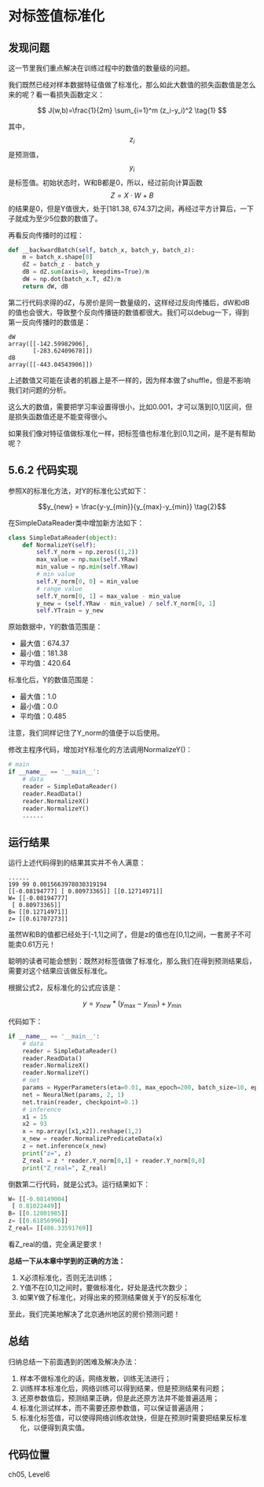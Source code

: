 # 对标签值标准化

## 发现问题

这一节里我们重点解决在训练过程中的数值的数量级的问题。

我们既然已经对样本数据特征值做了标准化，那么如此大数值的损失函数值是怎么来的呢？看一看损失函数定义：

$$ J(w,b)=\frac{1}{2m} \sum_{i=1}^m (z_i-y_i)^2 \tag{1} $$

其中，$$z_i$$是预测值，$$y_i$$是标签值。初始状态时，W和B都是0，所以，经过前向计算函数$$Z=X \cdot W+B$$的结果是0，但是Y值很大，处于\[181.38, 674.37\]之间，再经过平方计算后，一下子就成为至少5位数的数值了。

再看反向传播时的过程：

```python
def __backwardBatch(self, batch_x, batch_y, batch_z):
    m = batch_x.shape[0]
    dZ = batch_z - batch_y
    dB = dZ.sum(axis=0, keepdims=True)/m
    dW = np.dot(batch_x.T, dZ)/m
    return dW, dB
```

第二行代码求得的dZ，与房价是同一数量级的，这样经过反向传播后，dW和dB的值也会很大，导致整个反向传播链的数值都很大。我们可以debug一下，得到第一反向传播时的数值是：

```text
dW
array([[-142.59982906],
       [-283.62409678]])
dB
array([[-443.04543906]])
```

上述数值又可能在读者的机器上是不一样的，因为样本做了shuffle，但是不影响我们对问题的分析。

这么大的数值，需要把学习率设置得很小，比如0.001，才可以落到\[0,1\]区间，但是损失函数值还是不能变得很小。

如果我们像对特征值做标准化一样，把标签值也标准化到\[0,1\]之间，是不是有帮助呢？

## 5.6.2 代码实现

参照X的标准化方法，对Y的标准化公式如下：

$$y_{new} = \frac{y-y_{min}}{y_{max}-y_{min}} \tag{2}$$

在SimpleDataReader类中增加新方法如下：

```python
class SimpleDataReader(object):
    def NormalizeY(self):
        self.Y_norm = np.zeros((1,2))
        max_value = np.max(self.YRaw)
        min_value = np.min(self.YRaw)
        # min value
        self.Y_norm[0, 0] = min_value 
        # range value
        self.Y_norm[0, 1] = max_value - min_value 
        y_new = (self.YRaw - min_value) / self.Y_norm[0, 1]
        self.YTrain = y_new
```

原始数据中，Y的数值范围是：

* 最大值：674.37
* 最小值：181.38
* 平均值：420.64

标准化后，Y的数值范围是：

* 最大值：1.0
* 最小值：0.0
* 平均值：0.485

注意，我们同样记住了Y\_norm的值便于以后使用。

修改主程序代码，增加对Y标准化的方法调用NormalizeY\(\)：

```python
# main
if __name__ == '__main__':
    # data
    reader = SimpleDataReader()
    reader.ReadData()
    reader.NormalizeX()
    reader.NormalizeY()
    ......
```

## 运行结果

运行上述代码得到的结果其实并不令人满意：

```text
......
199 99 0.0015663978030319194 
[[-0.08194777] [ 0.80973365]] [[0.12714971]]
W= [[-0.08194777]
 [ 0.80973365]]
B= [[0.12714971]]
z= [[0.61707273]]
```

虽然W和B的值都已经处于\[-1,1\]之间了，但是z的值也在\[0,1\]之间，一套房子不可能卖0.61万元！

聪明的读者可能会想到：既然对标签值做了标准化，那么我们在得到预测结果后，需要对这个结果应该做反标准化。

根据公式2，反标准化的公式应该是：

$$
y=y_{n e w} *\left(y_{\max }-y_{\min }\right)+y_{\min } \tag{3}
$$

代码如下：

```python
if __name__ == '__main__':
    # data
    reader = SimpleDataReader()
    reader.ReadData()
    reader.NormalizeX()
    reader.NormalizeY()
    # net
    params = HyperParameters(eta=0.01, max_epoch=200, batch_size=10, eps=1e-5)
    net = NeuralNet(params, 2, 1)
    net.train(reader, checkpoint=0.1)
    # inference
    x1 = 15
    x2 = 93
    x = np.array([x1,x2]).reshape(1,2)
    x_new = reader.NormalizePredicateData(x)
    z = net.inference(x_new)
    print("z=", z)
    Z_real = z * reader.Y_norm[0,1] + reader.Y_norm[0,0]
    print("Z_real=", Z_real)
```

倒数第二行代码，就是公式3。运行结果如下：

```python
W= [[-0.08149004]
 [ 0.81022449]]
B= [[0.12801985]]
z= [[0.61856996]]
Z_real= [[486.33591769]]
```

看Z\_real的值，完全满足要求！

**总结一下从本章中学到的正确的方法：**

1. X必须标准化，否则无法训练；
2. Y值不在\[0,1\]之间时，要做标准化，好处是迭代次数少；
3. 如果Y做了标准化，对得出来的预测结果做关于Y的反标准化

至此，我们完美地解决了北京通州地区的房价预测问题！

## 总结

归纳总结一下前面遇到的困难及解决办法：

1. 样本不做标准化的话，网络发散，训练无法进行；
2. 训练样本标准化后，网络训练可以得到结果，但是预测结果有问题；
3. 还原参数值后，预测结果正确，但是此还原方法并不能普遍适用；
4. 标准化测试样本，而不需要还原参数值，可以保证普遍适用；
5. 标准化标签值，可以使得网络训练收敛快，但是在预测时需要把结果反标准化，以便得到真实值。

## 代码位置

ch05, Level6

